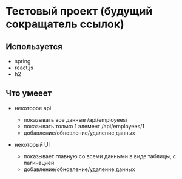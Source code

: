 # Тестовый проект (будущий сокращатель ссылок)

## Используется
- spring
- react.js
- h2

## Что умееет
- некоторое api
    - показывать все данные /api/employees/
    - показывать только 1 элемент /api/employees/1
    - добавление/обновление/удаление данных

- некоторый UI
    - показывает главную со всеми данными в виде таблицы, с пагинацией
    - добавление/обновление/удаление данных